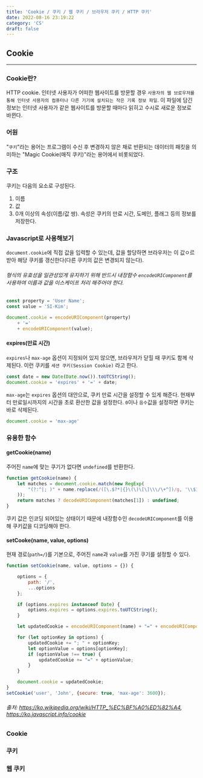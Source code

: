 ```yaml
---
title: 'Cookie / 쿠키 / 웹 쿠키 / 브라우저 쿠키 / HTTP 쿠키'
date: 2022-08-16 23:19:22
category: 'CS'
draft: false
---
```


## Cookie
---
### Cookie란?
HTTP cookie. 인터넷 사용자가 어떠한 웹사이트를 방문할 경우 `사용자의 웹 브로우저를 통해 인터넷 사용자의 컴퓨터나 다른 기기에 설치되는 작은 기록 정보 파일`.
이 파일에 담긴 정보는 인터넷 사용자가 같은 웹사이트를 방문할 때마다 읽히고 수시로 새로운 정보로 바뀐다.

### 어원
"`쿠키`"라는 용어는 프로그램이 수신 후 변경하지 않은 채로 반환되는 데이터의 패킷을 의미하는 "Magic Cookie(매직 쿠키)"라는 용어에서 비롯되었다.

### 구조
쿠키는 다음의 요소로 구성된다.
1. 이름
2. 값
3. 0개 이상의 속성(이름/값 쌍). 속성은 쿠키의 만료 시간, 도메인, 플래그 등의 정보를 저장한다.

### Javascript로 사용해보기
`document.cookie`에 직접 값을 입력할 수 있는데, 값을 할당하면 브라우저는 이 값ㅇ르 받아 해당 쿠키를 갱신한다(다른 쿠키의 값은 변경되지 않는다).
###### 형식의 유효성을 일관성있게 유지하기 위해 반드시 내장함수 `encodeURIComponent`를 사용하여 이름과 값을 이스케이프 처리 해주어야 한다.
```js
const property = 'User Name';
const value = 'SI-Kim';

document.cookie = encodeURIComponent(property)
    + '='
    + encodeURIComponent(value);
```

#### expires(만료 시간)
`expires`나 `max-age` 옵션이 지정되어 있지 않으면, 브라우저가 닫힐 때 쿠키도 함께 삭제된다. 이런 쿠키를 `세션 쿠키(Session Cookie)` 라고 한다.
```js
const date = new Date(Date.now()).toUTCString();
document.cookie = 'expires' + '=' + date;
```
`max-age`는 `expires` 옵션의 대안으로, 쿠키 만료 시간을 설정할 수 있게 해준다. 현재부터 만료일시까지의 시간을 초로 환산한 값을 설정한다.
`0`이나 `음수`값을 설정하면 쿠키는 바로 삭제된다.
```js
document.cookie = 'max-age'
```

### 유용한 함수
#### getCookie(name)
주어진 `name`에 맞는 쿠기가 없다면 `undefined`를 반환한다.
```js
function getCookie(name) {
    let matches = document.cookie.match(new RegExp(
        "(?:^|; )" + name.replace(/([\.$?*|{}\(\)\[\]\\\/\+^])/g, '\\$1') + "=([^;]*)"
    ));
    return matches ? decodeURIComponent(matches[1]) : undefined;
}
```
쿠키 값은 인코딩 되어있는 상태이기 때문에 내장함수인 `decodeURIComponent`를 이용해 쿠키값을 디코딩해야 한다.

#### setCooke(name, value, options)
현재 경로(`path=/`)를 기본으로, 주어진 `name`과 `value`를 가진 쿠기를 설정할 수 있다.
```js
function setCookie(name, value, options = {}) {

    options = {
        path: '/',
        ...options
    };

    if (options.expires instanceof Date) {
        options.expires = options.expires.toUTCString();
    }

    let updatedCookie = encodeURIComponent(name) + "=" + encodeURIComponent(value);

    for (let optionKey in options) {
        updatedCookie += "; " + optionKey;
        let optionValue = options[optionKey];
        if (optionValue !== true) {
            updatedCookie += "=" + optionValue;
        }
    }

    document.cookie = updatedCookie;
}
setCookie('user', 'John', {secure: true, 'max-age': 3600});
```

###### 출처: https://ko.wikipedia.org/wiki/HTTP_%EC%BF%A0%ED%82%A4, https://ko.javascript.info/cookie

### Cookie
### 쿠키
### 웹 쿠키